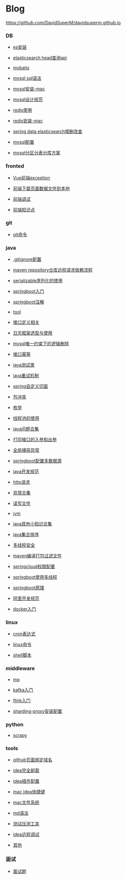 # Blog
<https://github.com/DavidSuperM/davidsuperm.github.io>

### DB
- [es安装]()

- [elasticsearch head查询api](https://github.com/DavidSuperM/davidsuperm.github.io/blob/master/DB/elasticsearch%20head%E6%9F%A5%E8%AF%A2api.md)


- [mybatis](https://github.com/DavidSuperM/davidsuperm.github.io/blob/master/DB/mybatis.md)

- [mysql sql语法](https://github.com/DavidSuperM/davidsuperm.github.io/blob/master/DB/mysql%20sql%E8%AF%AD%E6%B3%95.md)

- [mysql安装-mac](https://github.com/DavidSuperM/davidsuperm.github.io/blob/master/DB/mysql%E5%AE%89%E8%A3%85-mac.md)

- [mysql设计规范](https://github.com/DavidSuperM/davidsuperm.github.io/blob/master/DB/mysql%E8%AE%BE%E8%AE%A1%E8%A7%84%E8%8C%83.md)

- [redis使用](https://github.com/DavidSuperM/davidsuperm.github.io/blob/master/DB/redis%E4%BD%BF%E7%94%A8.md)

- [redis安装-mac](https://github.com/DavidSuperM/davidsuperm.github.io/blob/master/DB/redis%E5%AE%89%E8%A3%85-mac.md)

- [spring data elasticsearch增删改查](https://github.com/DavidSuperM/davidsuperm.github.io/blob/master/DB/spring%20data%20elasticsearch%E5%A2%9E%E5%88%A0%E6%94%B9%E6%9F%A5.md)

- [mysql配置](https://github.com/DavidSuperM/davidsuperm.github.io/blob/master/DB/mysql%E9%85%8D%E7%BD%AE.md)

- [mysql分区分表分库方案](https://github.com/DavidSuperM/davidsuperm.github.io/blob/master/DB/mysql%E5%88%86%E5%8C%BA%E5%88%86%E8%A1%A8%E5%88%86%E5%BA%93%E6%96%B9%E6%A1%88.md)

### fronted
- [Vue前端exception](https://github.com/DavidSuperM/davidsuperm.github.io/blob/master/frontend/Vue%E5%89%8D%E7%AB%AFexception.md)

- [前端下载页面数据文件到本地](https://github.com/DavidSuperM/davidsuperm.github.io/blob/master/frontend/%E5%89%8D%E7%AB%AF%E4%B8%8B%E8%BD%BD%E9%A1%B5%E9%9D%A2%E6%95%B0%E6%8D%AE%E6%96%87%E4%BB%B6%E5%88%B0%E6%9C%AC%E5%9C%B0.md)

- [前端调试](https://github.com/DavidSuperM/davidsuperm.github.io/blob/master/frontend/%E5%89%8D%E7%AB%AF%E8%B0%83%E8%AF%95.md)

- [前端知识点](https://github.com/DavidSuperM/davidsuperm.github.io/blob/master/frontend/%E5%89%8D%E7%AB%AF%E7%9F%A5%E8%AF%86%E7%82%B9.md)

### git
- [git命令](https://github.com/DavidSuperM/davidsuperm.github.io/blob/master/git/git%E5%91%BD%E4%BB%A4.md)

### java

- [.gitignore配置](https://github.com/DavidSuperM/davidsuperm.github.io/blob/master/java/.gitignore%E9%85%8D%E7%BD%AE.md)

- [maven repository仓库远程请求依赖流程](https://github.com/DavidSuperM/davidsuperm.github.io/blob/master/java/maven%20repository%E4%BB%93%E5%BA%93%E8%BF%9C%E7%A8%8B%E8%AF%B7%E6%B1%82%E4%BE%9D%E8%B5%96%E6%B5%81%E7%A8%8B.md)

- [serializable序列化的使用](https://github.com/DavidSuperM/davidsuperm.github.io/blob/master/java/serializable%E5%BA%8F%E5%88%97%E5%8C%96%E7%9A%84%E4%BD%BF%E7%94%A8.md)

- [springboot入门](https://github.com/DavidSuperM/davidsuperm.github.io/blob/master/java/springboot%E5%85%A5%E9%97%A8.md)

- [springboot注解](https://github.com/DavidSuperM/davidsuperm.github.io/blob/master/java/springboot%E6%B3%A8%E8%A7%A3.md)

- [tool](https://github.com/DavidSuperM/davidsuperm.github.io/blob/master/java/tool.md)

- [接口定义相关](https://github.com/DavidSuperM/davidsuperm.github.io/blob/master/java/%E6%8E%A5%E5%8F%A3%E5%AE%9A%E4%B9%89%E7%9B%B8%E5%85%B3.md)

- [日志框架选型与使用](https://github.com/DavidSuperM/davidsuperm.github.io/blob/master/java/%E6%97%A5%E5%BF%97%E6%A1%86%E6%9E%B6%E9%80%89%E5%9E%8B%E4%B8%8E%E4%BD%BF%E7%94%A8.md)

- [mysql唯一约束下的逻辑删除](https://github.com/DavidSuperM/davidsuperm.github.io/blob/master/java/mysql%E5%94%AF%E4%B8%80%E7%BA%A6%E6%9D%9F%E4%B8%8B%E7%9A%84%E9%80%BB%E8%BE%91%E5%88%A0%E9%99%A4.md)

- [接口幂等](https://github.com/DavidSuperM/davidsuperm.github.io/blob/master/java/%E6%8E%A5%E5%8F%A3%E5%B9%82%E7%AD%89.md)

- [java测试类](https://github.com/DavidSuperM/davidsuperm.github.io/blob/master/java/java%E6%B5%8B%E8%AF%95%E7%B1%BB.md)

- [java重试机制](https://github.com/DavidSuperM/davidsuperm.github.io/blob/master/java/java%E9%87%8D%E8%AF%95%E6%9C%BA%E5%88%B6.md)

- [spring自定义切面](https://github.com/DavidSuperM/davidsuperm.github.io/blob/master/java/spring%E8%87%AA%E5%AE%9A%E4%B9%89%E5%88%87%E9%9D%A2.md)

- [包冲突](https://github.com/DavidSuperM/davidsuperm.github.io/blob/master/java/%E5%8C%85%E5%86%B2%E7%AA%81.md)

- [枚举](https://github.com/DavidSuperM/davidsuperm.github.io/blob/master/java/%E6%9E%9A%E4%B8%BE.md)

- [线程池的使用](https://github.com/DavidSuperM/davidsuperm.github.io/blob/master/java/%E7%BA%BF%E7%A8%8B%E6%B1%A0%E7%9A%84%E4%BD%BF%E7%94%A8.md)

- [java问题合集](https://github.com/DavidSuperM/davidsuperm.github.io/blob/master/java/java%E9%97%AE%E9%A2%98%E5%90%88%E9%9B%86.md)

- [打印接口的入参和出参](https://github.com/DavidSuperM/davidsuperm.github.io/blob/master/java/%E6%89%93%E5%8D%B0%E6%8E%A5%E5%8F%A3%E7%9A%84%E5%85%A5%E5%8F%82%E5%92%8C%E5%87%BA%E5%8F%82.md)

- [全局捕获异常](https://github.com/DavidSuperM/davidsuperm.github.io/blob/master/java/%E5%85%A8%E5%B1%80%E6%8D%95%E8%8E%B7%E5%BC%82%E5%B8%B8.md)

- [springboot配置多数据源](https://github.com/DavidSuperM/davidsuperm.github.io/blob/master/java/springboot%E9%85%8D%E7%BD%AE%E5%A4%9A%E6%95%B0%E6%8D%AE%E6%BA%90.md)

- [java开发规范](https://github.com/DavidSuperM/davidsuperm.github.io/blob/master/java/java%E5%BC%80%E5%8F%91%E8%A7%84%E8%8C%83.md)

- [http请求](https://github.com/DavidSuperM/davidsuperm.github.io/blob/master/java/http%E8%AF%B7%E6%B1%82.md)

- [异常合集](https://github.com/DavidSuperM/davidsuperm.github.io/blob/master/java/%E5%BC%82%E5%B8%B8%E5%90%88%E9%9B%86.md)

- [读写文件](https://github.com/DavidSuperM/davidsuperm.github.io/blob/master/java/%E8%AF%BB%E5%86%99%E6%96%87%E4%BB%B6.md)

- [jvm](https://github.com/DavidSuperM/davidsuperm.github.io/blob/master/java/jvm.md)
  
- [java其他小知识合集]()

- [java集合排序]()

- [多线程安全]()

- [maven编译打包过滤文件]()

- [springcloud权限配置]()

- [springboot使用多线程]()

- [springboot原理]()

- [阿里开发规范]()

- [docker入门]()

### linux
- [cron表达式](https://github.com/DavidSuperM/davidsuperm.github.io/blob/master/linux/%E8%A1%A8%E8%BE%BE%E5%BC%8F.md)

- [linux命令](https://github.com/DavidSuperM/davidsuperm.github.io/blob/master/linux/linux%E5%91%BD%E4%BB%A4.md)

- [shell脚本](https://github.com/DavidSuperM/davidsuperm.github.io/blob/master/linux/shell%E8%84%9A%E6%9C%AC.md)

### middleware
- [mq](https://github.com/DavidSuperM/davidsuperm.github.io/blob/master/middleware/mq.md)

- [kafka入门](https://github.com/DavidSuperM/davidsuperm.github.io/blob/master/middleware/kafka%E5%85%A5%E9%97%A8.md)

- [flink入门](https://github.com/DavidSuperM/davidsuperm.github.io/blob/master/middleware/flink%E5%85%A5%E9%97%A8.md)

- [sharding-proxy安装配置](https://github.com/DavidSuperM/davidsuperm.github.io/blob/master/middleware/sharding-proxy%E5%AE%89%E8%A3%85%E9%85%8D%E7%BD%AE.md)

### python
- [scrapy](https://github.com/DavidSuperM/davidsuperm.github.io/blob/master/python/scrapy.md)

### tools
- [github页面绑定域名](https://github.com/DavidSuperM/davidsuperm.github.io/blob/master/tools/github%E9%A1%B5%E9%9D%A2%E7%BB%91%E5%AE%9A%E5%9F%9F%E5%90%8D.md)

- [idea完全卸载](https://github.com/DavidSuperM/davidsuperm.github.io/blob/master/tools/idea%E5%AE%8C%E5%85%A8%E5%8D%B8%E8%BD%BD.md)

- [idea插件配置](https://github.com/DavidSuperM/davidsuperm.github.io/blob/master/tools/idea%E6%8F%92%E4%BB%B6%E9%85%8D%E7%BD%AE.md)

- [mac idea快捷键](https://github.com/DavidSuperM/davidsuperm.github.io/blob/master/tools/mac%20idea%E5%BF%AB%E6%8D%B7%E9%94%AE.md)

- [mac文件系统](https://github.com/DavidSuperM/davidsuperm.github.io/blob/master/tools/mac%E6%96%87%E4%BB%B6%E7%B3%BB%E7%BB%9F.md)

- [md语法](https://github.com/DavidSuperM/davidsuperm.github.io/blob/master/tools/md%E8%AF%AD%E6%B3%95.md)

- [测试压测工具](https://github.com/DavidSuperM/davidsuperm.github.io/blob/master/tools/%E6%B5%8B%E8%AF%95%E5%8E%8B%E6%B5%8B%E5%B7%A5%E5%85%B7.md) 

- [idea远程调试 ](https://github.com/DavidSuperM/davidsuperm.github.io/blob/master/tools/idea%E8%BF%9C%E7%A8%8B%E8%B0%83%E8%AF%95.md)

- [其他](https://github.com/DavidSuperM/davidsuperm.github.io/blob/master/tools/%E5%85%B6%E4%BB%96.md)

### 面试
- [面试题](https://github.com/DavidSuperM/davidsuperm.github.io/blob/master/%E9%9D%A2%E8%AF%95/%E9%9D%A2%E8%AF%95%E9%A2%98.md) 






